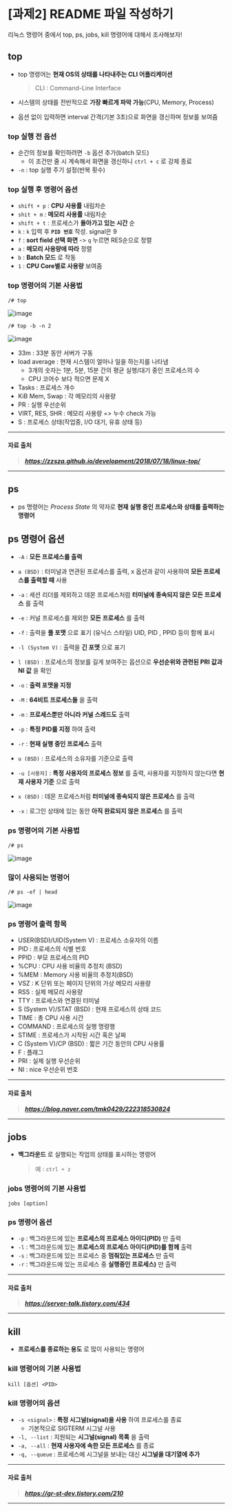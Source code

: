 # [과제2] README 파일 작성하기

리눅스 명령어 중에서 top, ps, jobs, kill 명령어에 대해서 조사해보자!

## top

- top 명령어는 __현재 OS의 상태를 나타내주는 CLI 어플리케이션__
  > CLI : Command-Line Interface

- 시스템의 상태를 전반적으로 __가장 빠르게 파악 가능__(CPU, Memory, Process)
- 옵션 없이 입력하면 interval 간격(기본 3초)으로 화면을 갱신하며 정보를 보여줌

### top 실행 전 옵션
- 순간의 정보를 확인하려면 `-b` 옵션 추가(batch 모드)
  - 이 조건만 줄 시 계속해서 화면을 갱신하니 `ctrl + c` 로 강제 종료
- `-n` : top 실행 주기 설정(반복 횟수)

### top 실행 후 명령어 옵션
- `shift + p` : __CPU 사용률__ 내림차순
- `shit + m` : __메모리 사용률__ 내림차순
- `shift + t` : 프로세스가 __돌아가고 있는 시간__ 순
- `k` : `k` 입력 후 __`PID 번호`__ 작성. signal은 9
- `f` : __sort field 선택 화면__ -> `q` 누르면 RES순으로 정렬
- `a` : __메모리 사용량에 따라__ 정렬
- `b` : __Batch 모드__ 로 작동
- `1` : __CPU Core별로 사용량__ 보여줌
  
### top 명령어의 기본 사용법
  
`
/# top
`

![image](https://github.com/wjpark4430/ossw_assignment2/assets/170320686/c8d93491-1f85-44e3-b9e5-ad186f49cd37)

`
/# top -b -n 2
`

![image](https://github.com/wjpark4430/ossw_assignment2/assets/170320686/d6901fd1-f374-4038-96ae-300c15fb8163)

- 33m : 33분 동안 서버가 구동
- load average : 현재 시스템이 얼마나 일을 하는지를 나타냄
  - 3개의 숫자는 1분, 5분, 15분 간의 평균 실행/대기 중인 프로세스의 수
  - CPU 코어수 보다 적으면 문제 X
- Tasks : 프로세스 개수
- KiB Mem, Swap : 각 메모리의 사용량
- PR : 실행 우선순위
- VIRT, RES, SHR : 메모리 사용량 => 누수 check 가능
- S : 프로세스 상태(작업중, I/O 대기, 유휴 상태 등)
  
---
#### 자료 출처
> ___https://zzsza.github.io/development/2018/07/18/linux-top/___
---

## ps

- ps 명령어는 _Process State_ 의 약자로 __현재 실행 중인 프로세스와 상태를 출력하는 명령어__

## ps 명령어 옵션

- `-A` : __모든 프로세스를 출력__

- `a (BSD)` : 터미널과 연관된 프로세스를 출력, x 옵션과 같이 사용하여 __모든 프로세스를 출력할 때__ 사용

- `-a` : 세션 리더를 제외하고 데몬 프로세스처럼 __터미널에 종속되지 않은 모든 프로세스__ 를 출력

- `-e` : 커널 프로세스를 제외한 __모든 프로세스__ 를 출력

- `-f` : 출력을 __풀 포맷__ 으로 표기 (유닉스 스타일) UID, PID , PPID 등이 함께 표시

- `-l (System V)` : 출력을 __긴 포맷__ 으로 표기
  
- `l (BSD)` : 프로세스의 정보를 길게 보여주는 옵션으로 __우선순위와 관련된 PRI 값과 NI 값__ 을 확인

- `-o` : __출력 포맷을 지정__

- `-M` : __64비트 프로세스들__ 을 출력

- `-m` : __프로세스뿐만 아니라 커널 스레드도__ 출력

- `-p` : __특정 PID를 지정__ 하여 출력

- `-r` : __현재 실행 중인 프로세스__ 출력

- `u (BSD)` : 프로세스의 소유자를 기준으로 출력

- `-u [사용자]` : __특정 사용자의 프로세스 정보__ 를 출력, 사용자를 지정하지 않는다면 __현재 사용자 기준__ 으로 출력

- `x (BSD)` : 데몬 프로세스처럼 __터미널에 종속되지 않은 프로세스__ 를 출력

- `-x` : 로그인 상태에 있는 동안 __아직 완료되지 않은 프로세스__ 를 출력

### ps 명령어의 기본 사용법

`
/# ps
`

![image](https://github.com/wjpark4430/ossw_assignment2/assets/170320686/0af87a55-0ec6-4e23-a391-2c9443c27239)

### 많이 사용되는 명령어

`
/# ps -ef | head
`

![image](https://github.com/wjpark4430/ossw_assignment2/assets/170320686/26745487-cda3-4fd3-83fd-3ee58e593f5c)

### ps 명령어 출력 항목

- USER(BSD)/UID(System V) : 프로세스 소유자의 이름
- PID : 프로세스의 식별 번호
- PPID : 부모 프로세스의 PID
- %CPU : CPU 사용 비율의 추정치 (BSD)
- %MEM : Memory 사용 비율의 추정치(BSD)
- VSZ : K 단위 또는 페이지 단위의 가상 메모리 사용량
- RSS : 실제 메모리 사용량
- TTY : 프로세스와 연결된 터미널
- S (System V)/STAT (BSD) : 현재 프로세스의 상태 코드
- TIME : 총 CPU 사용 시간
- COMMAND : 프로세스의 실행 명령행
- STIME : 프로세스가 시작된 시간 혹은 날짜
- C (System V)/CP (BSD) : 짧은 기간 동안의 CPU 사용률
- F : 플래그
- PRI : 실제 실행 우선순위
- NI : nice 우선순위 번호
  
---
#### 자료 출처
> ___https://blog.naver.com/tmk0429/222318530824___
---

## jobs
- __백그라운드__ 로 실행되는 작업의 상태를 표시하는 명령어
  > 예 : `ctrl + z`
  
### jobs 명령어의 기본 사용법
`jobs [option]`
   
### ps 명령어 옵션

- `-p` : 백그라운드에 있는 __프로세스의 프로세스 아이디(PID)__ 만 출력
- `-l` : 백그라운드에 있는 __프로세스의 프로세스 아이디(PID)를 함께__ 출력
- `-s` : 백그라운드에 있는 프로세스 중 __멈춰있는 프로세스__ 만 출력
- `-r` : 백그라운드에 있는 프로세스 중 __실행중인 프로세스)__ 만 출력

---
#### 자료 출처
> ___https://server-talk.tistory.com/434___
---

## kill
- __프로세스를 종료하는 용도__ 로 많이 사용되는 명령어

### kill 명령어의 기본 사용법

`
kill [옵션] <PID>
`

### kill 명령어의 옵션
- `-s <signal>` : __특정 시그널(signal)을 사용__ 하여 프로세스를 종료
  - 기본적으로 SIGTERM 시그널 사용
- `-l, --list` : 지원되는 __시그널(signal) 목록__ 을 출력
- `-a, --all` : __현재 사용자에 속한 모든 프로세스__ 를 종료
- `-q, --queue` : 프로세스에 시그널을 보내는 대신 __시그널을 대기열에 추가__

---
#### 자료 출처
> ___https://gr-st-dev.tistory.com/210___
---
